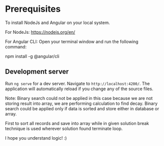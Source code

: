 # Prerequisites

To install NodeJs and Angular on your local system.

For NodeJs:
https://nodejs.org/en/

For Angular CLI:
Open your terminal window and run the following command:

npm install -g @angular/cli



## Development server

Run `ng serve` for a dev server. Navigate to `http://localhost:4200/`. The application will automatically reload if you change any of the source files.


Note:
Binary search could not be applied in this case because we are not storing result into array, we are performing calculation to find decay. Binary search could be applied only if data is sorted and store either in database or array. 

First to sort all records and save into array while in given solution break technique is used wherever solution found terminate loop.

I hope you understand logic! :)
  